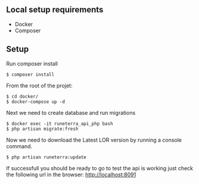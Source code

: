 
## Local setup requirements

- Docker
- Composer

## Setup

Run composer install

```
$ composer install
```

From the root of the projet:

```
$ cd docker/
$ docker-compose up -d
```

Next we need to create database and run migrations

```
$ docker exec -it runeterra_api_php bash
$ php artisan migrate:fresh
```

Now we need to download the Latest LOR version by running a console command.

```
$ php artisan runeterra:update
```

If successfull you should be ready to go to test the api is working just check the following url in the browser:
[http://localhost:8091](http://localhost:8091)

